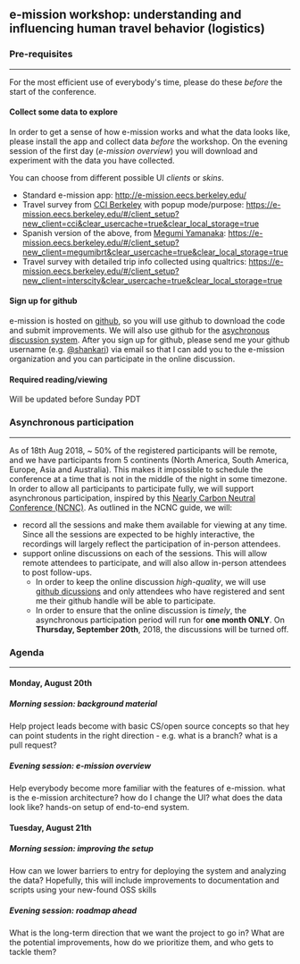 ## e-mission workshop: understanding and influencing human travel behavior (logistics) ##

### Pre-requisites ###
-------
For the most efficient use of everybody's time, please do these *before* the start of the conference.

#### Collect some data to explore ####
In order to get a sense of how e-mission works and what the data looks like,
please install the app and collect data *before* the workshop. On the evening
session of the first day (_e-mission overview_) you will download and
experiment with the data you have collected.

You can choose from different possible UI _clients_ or _skins_.
- Standard e-mission app: http://e-mission.eecs.berkeley.edu/
- Travel survey from [CCI Berkeley](http://communityinnovation.berkeley.edu/) with popup mode/purpose: https://e-mission.eecs.berkeley.edu/#/client_setup?new_client=cci&clear_usercache=true&clear_local_storage=true
- Spanish version of the above, from [Megumi Yamanaka](https://ced.berkeley.edu/academics/city-regional-planning/people/phd-students/megumi-yamanaka): https://e-mission.eecs.berkeley.edu/#/client_setup?new_client=megumibrt&clear_usercache=true&clear_local_storage=true
- Travel survey with detailed trip info collected using qualtrics: https://e-mission.eecs.berkeley.edu/#/client_setup?new_client=interscity&clear_usercache=true&clear_local_storage=true

#### Sign up for github ####
e-mission is hosted on [github](http://github.com/), so you will use github to
download the code and submit improvements. We will also use github for the
[asychronous discussion system](#asynchronous-participation). After you sign up
for github, please send me your github username (e.g. [@shankari](https://github.com/shankari/)) via email so that I can add you
to the e-mission organization and you can participate in the online discussion.

#### Required reading/viewing ####
Will be updated before Sunday PDT

### Asynchronous participation ###
-------
As of 18th Aug 2018, ~ 50% of the registered participants will be remote, and
we have participants from 5 continents (North America, South America, Europe,
Asia and Australia). This makes it impossible to schedule the conference at a
time that is not in the middle of the night in some timezone. In order to allow
all participants to participate fully, we will support asynchronous
participation, inspired by this [Nearly Carbon Neutral
Conference (NCNC)](http://hiltner.english.ucsb.edu/index.php/ncnc-guide/#content).
As outlined in the NCNC guide, we will:
- record all the sessions and make them available for viewing at any time.
  Since all the sessions are expected to be highly interactive, the recordings
  will largely reflect the participation of in-person attendees.
- support online discussions on each of the sessions. This will allow remote
  attendees to participate, and will also allow in-person attendees to post
  follow-ups.
    - In order to keep the online discussion *high-quality*, we will use [github dicussions](https://help.github.com/articles/about-team-discussions/) and
only attendees who have registered and sent me their github handle will be able
to participate.
    - In order to ensure that the online discussion is *timely*, the asynchronous
      participation period will run for **one month ONLY**. On **Thursday, September 20th**,
      2018, the discussions will be turned off.

### Agenda ###
-------
#### Monday, August 20th ####

##### Morning session: background material #####
Help project leads become with basic CS/open source concepts so that hey can point students in the right direction - e.g. what is a branch? what is a pull request? 
##### Evening session: e-mission overview #####
Help everybody become more familiar with the features of e-mission. what is the e-mission architecture? how do I change the UI? what does the data look like? hands-on setup of end-to-end system. 

#### Tuesday, August 21th ####
##### Morning session: improving the setup #####
How can we lower barriers to entry for deploying the system and analyzing the data? Hopefully, this will include improvements to documentation and scripts using your new-found OSS skills
##### Evening session: roadmap ahead #####
What is the long-term direction that we want the project to go in? What are the potential improvements, how do we prioritize them, and who gets to tackle them?
